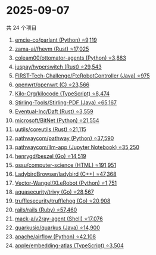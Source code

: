# 2025-09-07

共 24 个项目

<!-- BEGIN GITHUB -->
<!-- 最后更新时间 2025-09-07 20:14:52 +0800 -->
1. [emcie-co/parlant (Python) ⭐9,119](https://github.com/emcie-co/parlant)
1. [zama-ai/fhevm (Rust) ⭐17,025](https://github.com/zama-ai/fhevm)
1. [coleam00/ottomator-agents (Python) ⭐3,883](https://github.com/coleam00/ottomator-agents)
1. [juspay/hyperswitch (Rust) ⭐29,543](https://github.com/juspay/hyperswitch)
1. [FIRST-Tech-Challenge/FtcRobotController (Java) ⭐975](https://github.com/FIRST-Tech-Challenge/FtcRobotController)
1. [openwrt/openwrt (C) ⭐23,566](https://github.com/openwrt/openwrt)
1. [Kilo-Org/kilocode (TypeScript) ⭐8,474](https://github.com/Kilo-Org/kilocode)
1. [Stirling-Tools/Stirling-PDF (Java) ⭐65,167](https://github.com/Stirling-Tools/Stirling-PDF)
1. [Eventual-Inc/Daft (Rust) ⭐3,559](https://github.com/Eventual-Inc/Daft)
1. [microsoft/BitNet (Python) ⭐21,554](https://github.com/microsoft/BitNet)
1. [uutils/coreutils (Rust) ⭐21,115](https://github.com/uutils/coreutils)
1. [pathwaycom/pathway (Python) ⭐37,590](https://github.com/pathwaycom/pathway)
1. [pathwaycom/llm-app (Jupyter Notebook) ⭐35,250](https://github.com/pathwaycom/llm-app)
1. [henrygd/beszel (Go) ⭐14,519](https://github.com/henrygd/beszel)
1. [ossu/computer-science (HTML) ⭐191,951](https://github.com/ossu/computer-science)
1. [LadybirdBrowser/ladybird (C++) ⭐47,368](https://github.com/LadybirdBrowser/ladybird)
1. [Vector-Wangel/XLeRobot (Python) ⭐1,751](https://github.com/Vector-Wangel/XLeRobot)
1. [aquasecurity/trivy (Go) ⭐28,567](https://github.com/aquasecurity/trivy)
1. [trufflesecurity/trufflehog (Go) ⭐20,908](https://github.com/trufflesecurity/trufflehog)
1. [rails/rails (Ruby) ⭐57,460](https://github.com/rails/rails)
1. [mack-a/v2ray-agent (Shell) ⭐17,076](https://github.com/mack-a/v2ray-agent)
1. [quarkusio/quarkus (Java) ⭐14,900](https://github.com/quarkusio/quarkus)
1. [apache/airflow (Python) ⭐42,108](https://github.com/apache/airflow)
1. [apple/embedding-atlas (TypeScript) ⭐3,504](https://github.com/apple/embedding-atlas)
<!-- END GITHUB -->